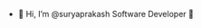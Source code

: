 - 👋 Hi, I’m @suryaprakash Software Developer 👋
<!---
suryaprakashl/suryaprakashl is a ✨ special ✨ repository because its `README.md` (this file) appears on your GitHub profile.
You can click the Preview link to take a look at your changes.
--->

